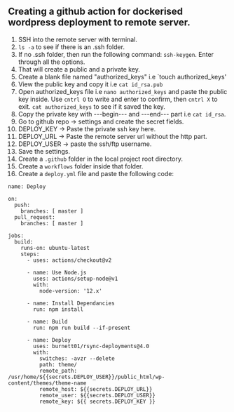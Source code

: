 ## Creating a github action for dockerised wordpress deployment to remote server. 

1. SSH into the remote server with terminal.
2. `ls -a` to see if there is an .ssh folder. 
3. If no .ssh folder, then run the following command: `ssh-keygen`. Enter through all the options.
4. That will create a public and a private key. 
5. Create a blank file named "authorized_keys" i.e `touch authorized_keys'
6. View the public key and copy it i.e `cat id_rsa.pub`
7. Open authorized_keys file i.e `nano authorized_keys` and paste the public key inside. Use `cntrl O` to write and enter to confirm, then `cntrl X` to exit. `cat authorized_keys` to see if it saved the key. 
8. Copy the private key with ---begin--- and ---end--- part i.e `cat id_rsa`.
9. Go to github repo -> settings and create the secret fields. 
10. DEPLOY_KEY -> Paste the private ssh key here. 
11. DEPLOY_URL -> Paste the remote server url without the http part. 
12. DEPLOY_USER -> paste the ssh/ftp username. 
13. Save the settings. 
16. Create a `.github` folder in the local project root directory. 
17. Create a `workflows` folder inside that folder. 
18. Create a `deploy.yml` file and paste the following code:

```
name: Deploy

on:
  push:
    branches: [ master ]
  pull_request:
    branches: [ master ]

jobs:
  build:
    runs-on: ubuntu-latest
    steps:
      - uses: actions/checkout@v2

      - name: Use Node.js
        uses: actions/setup-node@v1
        with:
          node-version: '12.x'

      - name: Install Dependancies
        run: npm install

      - name: Build
        run: npm run build --if-present

      - name: Deploy
        uses: burnett01/rsync-deployments@4.0
        with:
          switches: -avzr --delete
          path: theme/
          remote_path: /usr/home/${{secrets.DEPLOY_USER}}/public_html/wp-content/themes/theme-name
          remote_host: ${{secrets.DEPLOY_URL}}
          remote_user: ${{secrets.DEPLOY_USER}}
          remote_key: ${{ secrets.DEPLOY_KEY }}
```
  
